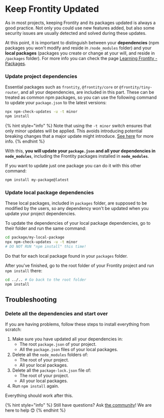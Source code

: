 # Keep Frontity Updated

As in most projects, keeping Frontity and its packages updated is always a good practice. Not only you could use new features added, but also some security issues are usually detected and solved during these updates.

At this point, it is important to distinguish between your **dependencies** \(npm packages you won't modify and reside in `/node_modules` folder\) and your **local packages** \(packages you create or change at your will, and reside in `/packages` folder\). For more info you can check the page [Learning Frontity - Packages](../learning-frontity/packages.md).

### Update project dependencies

Essential packages such as `frontity`, `@frontity/core` or `@frontity/tiny-router`, and all your dependencies, are included in this part. These can be treated as common npm packages, so you can use the following command to update your `package.json` to the latest versions:

```bash
npx npm-check-updates -u -t minor
npm install
```

{% hint style="info" %}
Note that using the `-t minor` switch ensures that only minor updates will be applied. This avoids introducing potential breaking changes that a major update might introduce. [See here](https://github.com/raineorshine/npm-check-updates) for more info.
{% endhint %}

With this, **you will update your `package.json` and all your dependencies in `node_modules`**, including the Frontity packages installed in **`node_modules`**.

If you want to update just one package you can do it with this other command:

```bash
npm install my-package@latest
```

### Update local package dependencies

These local packages, included in `packages` folder, are supposed to be modified by the users, so any dependency won't be updated when you update your project dependencies.

To update the dependencies of your local package dependencies, go to their folder and run the same command:

```bash
cd package/my-local-package
npx npm-check-updates -u -t minor
# DO NOT RUN "npm install" this time!
```

Do that for each local package found in your `packages` folder.

After you've finished, go to the root folder of your Frontity project and run `npm install` there:

```bash
cd ../.. # Go back to the root folder
npm install
```

## Troubleshooting

### Delete all the dependencies and start over

If you are having problems, follow these steps to install everything from scratch:

1. Make sure you have updated all your dependencies in:
   * The root `package.json` of your project.
   * All the `package.json` files of your local packages.
2. Delete all the `node_modules` folders of:
   * The root of your project.
   * All your local packages.
3. Delete all the `package-lock.json` file of:
   * The root of your project.
   * All your local packages.
4. Run `npm install` again.

Everything should work after this.

{% hint style="info" %}
Still have questions? Ask [the community](https://community.frontity.org/)! We are here to help 😊
{% endhint %}


